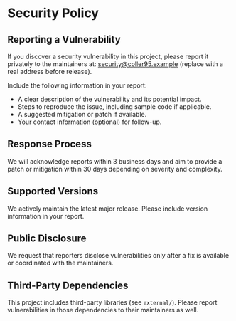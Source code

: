 # Security Policy

## Reporting a Vulnerability
If you discover a security vulnerability in this project, please report it privately to the maintainers at: security@coller95.example (replace with a real address before release).

Include the following information in your report:
- A clear description of the vulnerability and its potential impact.
- Steps to reproduce the issue, including sample code if applicable.
- A suggested mitigation or patch if available.
- Your contact information (optional) for follow-up.

## Response Process
We will acknowledge reports within 3 business days and aim to provide a patch or mitigation within 30 days depending on severity and complexity.

## Supported Versions
We actively maintain the latest major release. Please include version information in your report.

## Public Disclosure
We request that reporters disclose vulnerabilities only after a fix is available or coordinated with the maintainers.

## Third-Party Dependencies
This project includes third-party libraries (see `external/`). Please report vulnerabilities in those dependencies to their maintainers as well.
